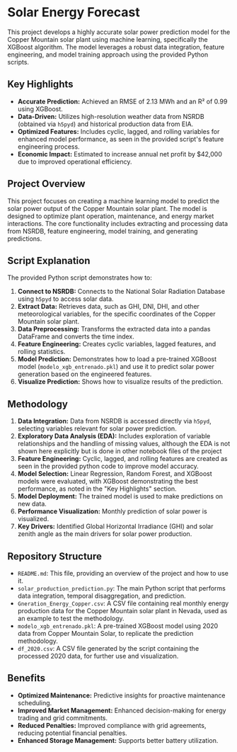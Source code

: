 # Solar Energy Forecast

This project develops a highly accurate solar power prediction model for the Copper Mountain solar plant using machine learning, specifically the XGBoost algorithm. The model leverages a robust data integration, feature engineering, and model training approach using the provided Python scripts.

## Key Highlights

*   **Accurate Prediction:** Achieved an RMSE of 2.13 MWh and an R² of 0.99 using XGBoost.
*   **Data-Driven:** Utilizes high-resolution weather data from NSRDB (obtained via `h5pyd`) and historical production data from EIA.
*   **Optimized Features:** Includes cyclic, lagged, and rolling variables for enhanced model performance, as seen in the provided script's feature engineering process.
*   **Economic Impact:** Estimated to increase annual net profit by $42,000 due to improved operational efficiency.

## Project Overview

This project focuses on creating a machine learning model to predict the solar power output of the Copper Mountain solar plant. The model is designed to optimize plant operation, maintenance, and energy market interactions. The core functionality includes extracting and processing data from NSRDB, feature engineering, model training, and generating predictions.

## Script Explanation

The provided Python script demonstrates how to:

1.  **Connect to NSRDB:** Connects to the National Solar Radiation Database using `h5pyd` to access solar data.
2.  **Extract Data:** Retrieves data, such as GHI, DNI, DHI, and other meteorological variables, for the specific coordinates of the Copper Mountain solar plant.
3.  **Data Preprocessing:** Transforms the extracted data into a pandas DataFrame and converts the time index.
4. **Feature Engineering:** Creates cyclic variables, lagged features, and rolling statistics.
5.  **Model Prediction:** Demonstrates how to load a pre-trained XGBoost model (`modelo_xgb_entrenado.pkl`) and use it to predict solar power generation based on the engineered features.
6.  **Visualize Prediction:** Shows how to visualize results of the prediction.

## Methodology

1.  **Data Integration:** Data from NSRDB is accessed directly via `h5pyd`, selecting variables relevant for solar power prediction.
2.  **Exploratory Data Analysis (EDA):** Includes exploration of variable relationships and the handling of missing values, although the EDA is not shown here explicitly but is done in other notebook files of the project
3.  **Feature Engineering:**  Cyclic, lagged, and rolling features are created as seen in the provided python code to improve model accuracy.
4.  **Model Selection:** Linear Regression, Random Forest, and XGBoost models were evaluated, with XGBoost demonstrating the best performance, as noted in the "Key Highlights" section.
5.  **Model Deployment:** The trained model is used to make predictions on new data.
6. **Performance Visualization:** Monthly prediction of solar power is visualized.
7.  **Key Drivers:**  Identified Global Horizontal Irradiance (GHI) and solar zenith angle as the main drivers for solar power production.

   
## Repository Structure

-   `README.md`: This file, providing an overview of the project and how to use it.
-   `solar_production_prediction.py`: The main Python script that performs data integration, temporal disaggregation, and prediction.
-   `Gneration_Energy_Copper.csv`: A CSV file containing real monthly energy production data for the Copper Mountain solar plant in Nevada, used as an example to test the methodology.
-   `modelo_xgb_entrenado.pkl`: A pre-trained XGBoost model using 2020 data from Copper Mountain Solar, to replicate the prediction methodology.
-   `df_2020.csv`: A CSV file generated by the script containing the processed 2020 data, for further use and visualization.

## Benefits

*   **Optimized Maintenance:** Predictive insights for proactive maintenance scheduling.
*   **Improved Market Management:** Enhanced decision-making for energy trading and grid commitments.
*   **Reduced Penalties:** Improved compliance with grid agreements, reducing potential financial penalties.
*   **Enhanced Storage Management:** Supports better battery utilization.

